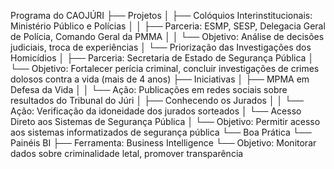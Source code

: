 Programa do CAOJÚRI
├── Projetos
│   ├── Colóquios Interinstitucionais: Ministério Público e Polícias
│   │   ├── Parceria: ESMP, SESP, Delegacia Geral de Polícia, Comando Geral da PMMA
│   │   └── Objetivo: Análise de decisões judiciais, troca de experiências
│   └── Priorização das Investigações dos Homicídios
│       ├── Parceria: Secretaria de Estado de Segurança Pública
│       └── Objetivo: Fortalecer perícia criminal, concluir investigações de crimes dolosos contra a vida (mais de 4 anos)
├── Iniciativas
│   ├── MPMA em Defesa da Vida
│   │   └── Ação: Publicações em redes sociais sobre resultados do Tribunal do Júri
│   ├── Conhecendo os Jurados
│   │   └── Ação: Verificação da idoneidade dos jurados sorteados
│   └── Acesso Direto aos Sistemas de Segurança Pública
│       └── Objetivo: Permitir acesso aos sistemas informatizados de segurança pública
└── Boa Prática
    └── Painéis BI
        ├── Ferramenta: Business Intelligence
        └── Objetivo: Monitorar dados sobre criminalidade letal, promover transparência